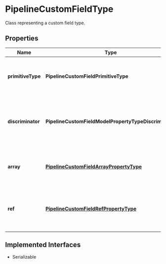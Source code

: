 

# PipelineCustomFieldType

Class representing a custom field type.

## Properties

| Name | Type | Description | Notes |
|------------ | ------------- | ------------- | -------------|
|**primitiveType** | **PipelineCustomFieldPrimitiveType** | The base primitive type of the custom field. This field is required. |  |
|**discriminator** | **PipelineCustomFieldModelPropertyTypeDiscriminator** | The discriminator for the model property type. This field is required. |  |
|**array** | [**PipelineCustomFieldArrayPropertyType**](PipelineCustomFieldArrayPropertyType.md) | The array property type of the custom field. This field is optional. |  [optional] |
|**ref** | [**PipelineCustomFieldRefPropertyType**](PipelineCustomFieldRefPropertyType.md) | The reference property type of the custom field. This field is optional. |  [optional] |


## Implemented Interfaces

* Serializable

